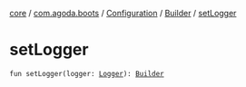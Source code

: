 [core](../../../index.md) / [com.agoda.boots](../../index.md) / [Configuration](../index.md) / [Builder](index.md) / [setLogger](./set-logger.md)

# setLogger

`fun setLogger(logger: `[`Logger`](../../-logger/index.md)`): `[`Builder`](index.md)